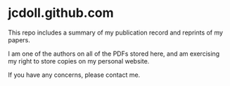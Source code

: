 jcdoll.github.com
=================

This repo includes a summary of my publication record and reprints of my papers.

I am one of the authors on all of the PDFs stored here, and am exercising my right to store copies on my personal website.

If you have any concerns, please contact me.
